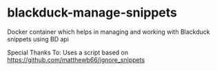 # blackduck-manage-snippets
Docker container which helps in managing and working with Blackduck snippets using BD api

Special Thanks To:
Uses a script based on https://github.com/matthewb66/ignore_snippets
